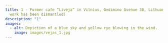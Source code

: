 ```yaml
---
title: 1 - Former cafe “Livėja” in Vilnius, Gedimino Avenue 30, Lithuania (the
  work has been dismantled)
description: "1"
images:
  - alt: Depiction of a blue sky and yellow rye blowing in the wind.
    image: images/vejas_1.jpg
---
```

